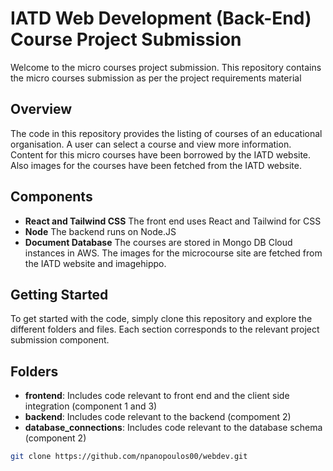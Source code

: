 # IATD Web Development (Back-End) Course Project Submission

Welcome to the micro courses project submission. This repository contains the micro courses submission as per the project requirements material

## Overview

The code in this repository provides the listing of courses of an educational organisation. A user can select a course and view more information. Content for this micro courses have been borrowed by the IATD website. Also images for the courses have been fetched from the IATD website.

## Components

- **React and Tailwind CSS** The front end uses React and Tailwind for CSS
- **Node** The backend runs on Node.JS
- **Document Database** The courses are stored in Mongo DB Cloud instances in AWS. The images for the microcourse site are fetched from the IATD website and imagehippo.

## Getting Started

To get started with the code, simply clone this repository and explore the different folders and files. Each section corresponds to the relevant project submission component.

## Folders

- **frontend**: Includes code relevant to front end and the client side integration (component 1 and 3)
- **backend**: Includes code relevant to the backend (compoment 2)
- **database_connections**: Includes code relevant to the database schema (component 2)

```sh
git clone https://github.com/npanopoulos00/webdev.git

